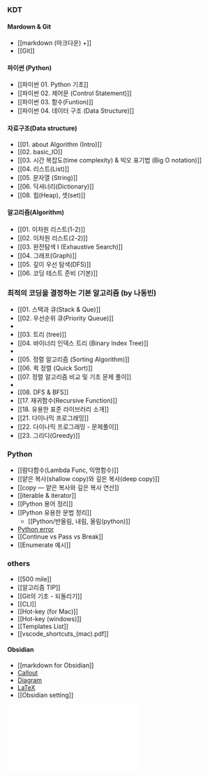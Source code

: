 ### KDT
#### Mardown & Git
- [[markdown (마크다운) +]]
- [[Git]]

#### 파이썬 (Python)
- [[파이썬 01. Python 기초]]
- [[파이썬 02. 제어문 (Control Statement)]]
- [[파이썬 03. 함수(Funtion)]]
- [[파이썬 04. 데이터 구조 (Data Structure)]]

#### 자료구조(Data structure)
- [[01. about Algorithm (Intro)]]
- [[02. basic_IO]]
- [[03. 시간 복잡도(time complexity) & 빅오 표기법 (Big O notation)]]
- [[04. 리스트(List)]]
- [[05. 문자열 (String)]]
- [[06. 딕셔너리(Dictionary)]]
- [[08. 힙(Heap), 셋(set)]]

#### 알고리즘(Algorithm)
- [[01. 이차원 리스트(1-2)]]
- [[02. 이차원 리스트(2-2)]]
- [[03. 완전탐색  I (Exhaustive Search)]]
- [[04. 그래프(Graph)]]
- [[05. 깊이 우선 탐색(DFS)]]
- [[06. 코딩 테스트 준비 (기본)]]

### 최적의 코딩을 결정하는 기본 알고리즘 (by 나동빈)
- [[01. 스택과 큐(Stack & Que)]]
- [[02. 우선순위 큐(Priority Queue)]]
- 
- [[03. 트리 (tree)]]
- [[04. 바이너리 인덱스 트리 (Binary Index Tree)]]
- 
- [[05. 정렬 알고리즘 (Sorting Algorithm)]]
- [[06. 퀵 정렬 (Quick Sort)]]
- [[07. 정렬 알고리즘 비교 및 기초 문제 풀이]]
- 
- [[08. DFS & BFS]]
- [[17. 재귀함수(Recursive Function)]]
- [[18. 유용한 표준 라이브러리 소개]]
- [[21. 다이나믹 프로그래밍]]
- [[22. 다이나믹 프로그래밍 - 문제풀이]]
- [[23. 그리디(Greedy)]]

### Python
- [[람다함수(Lambda Func, 익명함수)]]
- [[얕은 복사(shallow copy)와 깊은 복사(deep copy)]]
- [[copy — 얕은 복사와 깊은 복사 연산]]
- [[iterable & iterator]]
- [[Python 용어 정리]]
- [[Python 유용한 문법 정리]]
	- [[Python/반올림, 내림, 올림(python)]]
- [Python error](Python/Python%20error.md)
- [[Continue vs Pass vs Break]]
- [[Enumerate 예시]]

### others
- [[500 mile]]
- [[알고리즘 TIP]]
- [[Git의 기초 - 되돌리기]]
- [[CLI]]
- [[Hot-key (for Mac)]]
- [[Hot-key (windows)]]
- [[Templates List]]
- [[vscode_shortcuts_(mac).pdf]] 

#### Obsidian
- [[markdown for Obsidian]]
- [Callout](_others_/obsidian/Callout.md)
- [Diagram](_others_/obsidian/Diagram.md)
- [LaTeX](_others_/obsidian/LaTeX.md)
- [[Obsidian setting]]


![더 공부해 볼 주제](더%20공부해%20볼%20주제.md)
